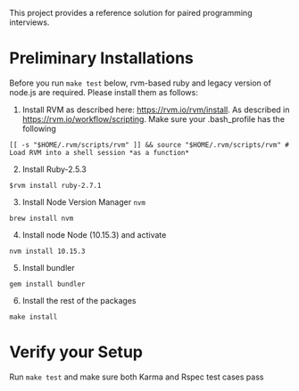 This project provides a reference solution for paired programming interviews.

# Preliminary Installations

Before you run `make test` below, rvm-based ruby and legacy version of node.js are required. Please install them as follows:

1. Install RVM as described here: https://rvm.io/rvm/install. As described in https://rvm.io/workflow/scripting. Make sure your .bash_profile has the following
  
  `[[ -s "$HOME/.rvm/scripts/rvm" ]] && source "$HOME/.rvm/scripts/rvm" # Load RVM into a shell session *as a function*`

2. Install Ruby-2.5.3

  `$rvm install ruby-2.7.1`

3. Install Node Version Manager `nvm`

  ```
  brew install nvm
  ```

4. Install node Node (10.15.3) and activate 

  ```
  nvm install 10.15.3
  ```

5. Install bundler

  `gem install bundler`

6. Install the rest of the packages

  `make install`


# Verify your Setup
Run `make test` and make sure both Karma and Rspec test cases pass


